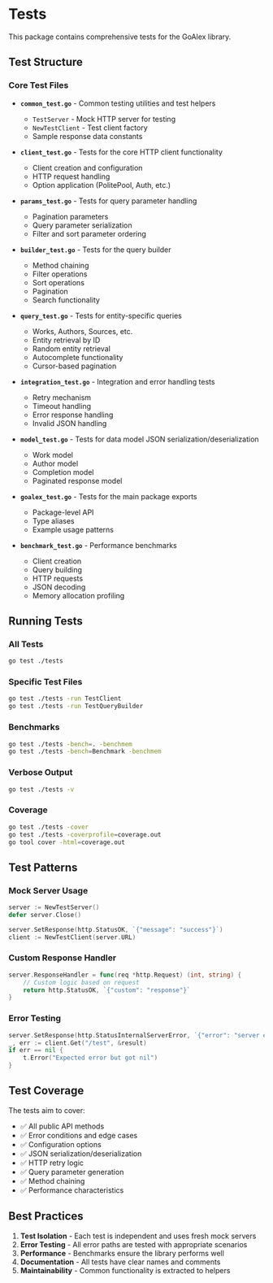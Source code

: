 # Tests

This package contains comprehensive tests for the GoAlex library.

## Test Structure

### Core Test Files

- **`common_test.go`** - Common testing utilities and test helpers
  - `TestServer` - Mock HTTP server for testing
  - `NewTestClient` - Test client factory
  - Sample response data constants

- **`client_test.go`** - Tests for the core HTTP client functionality
  - Client creation and configuration
  - HTTP request handling
  - Option application (PolitePool, Auth, etc.)

- **`params_test.go`** - Tests for query parameter handling
  - Pagination parameters
  - Query parameter serialization
  - Filter and sort parameter ordering

- **`builder_test.go`** - Tests for the query builder
  - Method chaining
  - Filter operations
  - Sort operations
  - Pagination
  - Search functionality

- **`query_test.go`** - Tests for entity-specific queries
  - Works, Authors, Sources, etc.
  - Entity retrieval by ID
  - Random entity retrieval
  - Autocomplete functionality
  - Cursor-based pagination

- **`integration_test.go`** - Integration and error handling tests
  - Retry mechanism
  - Timeout handling
  - Error response handling
  - Invalid JSON handling

- **`model_test.go`** - Tests for data model JSON serialization/deserialization
  - Work model
  - Author model
  - Completion model
  - Paginated response model

- **`goalex_test.go`** - Tests for the main package exports
  - Package-level API
  - Type aliases
  - Example usage patterns

- **`benchmark_test.go`** - Performance benchmarks
  - Client creation
  - Query building
  - HTTP requests
  - JSON decoding
  - Memory allocation profiling

## Running Tests

### All Tests

```bash
go test ./tests
```

### Specific Test Files

```bash
go test ./tests -run TestClient
go test ./tests -run TestQueryBuilder
```

### Benchmarks

```bash
go test ./tests -bench=. -benchmem
go test ./tests -bench=Benchmark -benchmem
```

### Verbose Output

```bash
go test ./tests -v
```

### Coverage

```bash
go test ./tests -cover
go test ./tests -coverprofile=coverage.out
go tool cover -html=coverage.out
```

## Test Patterns

### Mock Server Usage

```go
server := NewTestServer()
defer server.Close()

server.SetResponse(http.StatusOK, `{"message": "success"}`)
client := NewTestClient(server.URL)
```

### Custom Response Handler

```go
server.ResponseHandler = func(req *http.Request) (int, string) {
    // Custom logic based on request
    return http.StatusOK, `{"custom": "response"}`
}
```

### Error Testing

```go
server.SetResponse(http.StatusInternalServerError, `{"error": "server error"}`)
_, err := client.Get("/test", &result)
if err == nil {
    t.Error("Expected error but got nil")
}
```

## Test Coverage

The tests aim to cover:

- ✅ All public API methods
- ✅ Error conditions and edge cases
- ✅ Configuration options
- ✅ JSON serialization/deserialization
- ✅ HTTP retry logic
- ✅ Query parameter generation
- ✅ Method chaining
- ✅ Performance characteristics

## Best Practices

1. **Test Isolation** - Each test is independent and uses fresh mock servers
2. **Error Testing** - All error paths are tested with appropriate scenarios
3. **Performance** - Benchmarks ensure the library performs well
4. **Documentation** - All tests have clear names and comments
5. **Maintainability** - Common functionality is extracted to helpers
